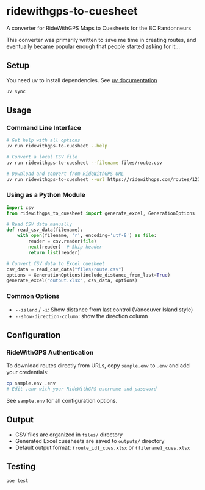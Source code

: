 # ridewithgps-to-cuesheet
A converter for RideWithGPS Maps to Cuesheets for the BC Randonneurs

This converter was primarily written to save me time in creating routes, and eventually became popular enough that people started asking for it...

## Setup

You need uv to install dependencies. See [uv documentation](https://docs.astral.sh/uv/)

```bash
uv sync
```

## Usage

### Command Line Interface

```bash
# Get help with all options
uv run ridewithgps-to-cuesheet --help

# Convert a local CSV file
uv run ridewithgps-to-cuesheet --filename files/route.csv

# Download and convert from RideWithGPS URL
uv run ridewithgps-to-cuesheet --url https://ridewithgps.com/routes/12345
```

### Using as a Python Module

```python
import csv
from ridewithgps_to_cuesheet import generate_excel, GenerationOptions

# Read CSV data manually
def read_csv_data(filename):
    with open(filename, 'r', encoding='utf-8') as file:
        reader = csv.reader(file)
        next(reader)  # Skip header
        return list(reader)

# Convert CSV data to Excel cuesheet
csv_data = read_csv_data("files/route.csv")
options = GenerationOptions(include_distance_from_last=True)
generate_excel("output.xlsx", csv_data, options)
```

### Common Options

- `--island` / `-i`: Show distance from last control (Vancouver Island style)
- `--show-direction-column`: show the direction column

## Configuration

### RideWithGPS Authentication

To download routes directly from URLs, copy `sample.env` to `.env` and add your credentials:

```bash
cp sample.env .env
# Edit .env with your RideWithGPS username and password
```

See `sample.env` for all configuration options.

## Output

- CSV files are organized in `files/` directory
- Generated Excel cuesheets are saved to `outputs/` directory
- Default output format: `{route_id}_cues.xlsx` or `{filename}_cues.xlsx`

## Testing

```bash
poe test
```
